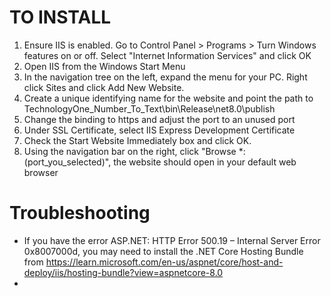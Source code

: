 # TO INSTALL
1. Ensure IIS is enabled. Go to Control Panel > Programs > Turn Windows features on or off. Select "Internet Information Services" and click OK
2. Open IIS from the Windows Start Menu
3. In the navigation tree on the left, expand the menu for your PC. Right click Sites and click Add New Website.
4. Create a unique identifying name for the website and point the path to TechnologyOne_Number_To_Text\bin\Release\net8.0\publish
5. Change the binding to https and adjust the port to an unused port
6. Under SSL Certificate, select IIS Express Development Certificate
7. Check the Start Website Immediately box and click OK.
8. Using the navigation bar on the right, click "Browse *:(port_you_selected)", the website should open in your default web browser

# Troubleshooting
- If you have the error ASP.NET: HTTP Error 500.19 – Internal Server Error 0x8007000d, you may need to install the .NET Core Hosting Bundle from https://learn.microsoft.com/en-us/aspnet/core/host-and-deploy/iis/hosting-bundle?view=aspnetcore-8.0
- 

